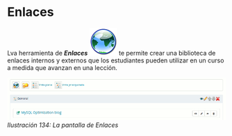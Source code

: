 # Enlaces

Lva herramienta de _**Enlaces**_ ![](../../.gitbook/assets/graphics217%20%284%29.png) te permite crear una biblioteca de enlaces internos y externos que los estudiantes pueden utilizar en un curso a medida que avanzan en una lección.

![](../../.gitbook/assets/graficos115%20%282%29.png)_Ilustración 134: La pantalla de Enlaces_

